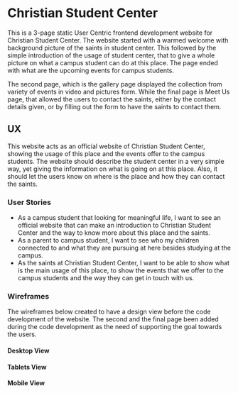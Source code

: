# Christian Student Center

This is a 3-page static User Centric frontend development website for Christian Student Center. The website started with a warmed welcome with background picture of the saints in student center. This followed by the simple introduction of the usage of student center, that to give a whole picture on what a campus student can do at this place. The page ended with what are the upcoming events for campus students.

The second page, which is the gallery page displayed the collection from variety of events in video and pictures form. While the final page is Meet Us page, that allowed the users to contact the saints, either by the contact details given, or by filling out the form to have the saints to contact them.

## UX
This website acts as an official website of Christian Student Center, showing the usage of this place and the events offer to the campus students. The website should describe the student center in a very simple way, yet giving the information on what is going on at this place. Also, it should let the users know on where is the place and how they can contact the saints.

### User Stories
 - As a campus student that looking for meaningful life, I want to see an official website that can make an introduction to Christian Student Center and the way to know more about this place and the saints.
 - As a parent to campus student, I want to see who my children connected to and what they are pursuing at here besides studying at the campus.
 - As the saints at Christian Student Center, I want to be able to show what is the main usage of this place, to show the events that we offer to the campus students and the way they can get in touch with us.

### Wireframes
The wireframes below created to have a design view before the code development of the website. The second and the final page been added during the code development as the need of supporting the goal towards the users.

#### Desktop View


#### Tablets View


#### Mobile View